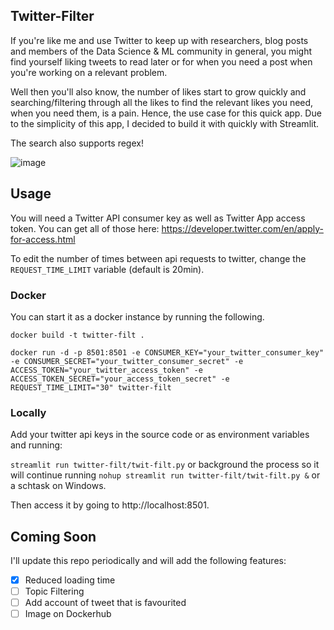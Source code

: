 Twitter-Filter
---
If you're like me and use Twitter to keep up with researchers, blog posts and members of the Data Science & ML community in general, you might find yourself liking tweets to read later or for when you need a post when you're working on a relevant problem.

Well then you'll also know, the number of likes start to grow quickly and searching/filtering through all the likes to find the relevant likes you need, when you need them, is a pain. Hence, the use case for this quick app. Due to the simplicity of this app, I decided to build it with quickly with Streamlit.

The search also supports regex!

![image](https://user-images.githubusercontent.com/9558507/68728805-50f9c180-0596-11ea-9e1c-19df8aabf4a4.png)

Usage
---

You will need a Twitter API consumer key as well as Twitter App access token. You can get all of those here: https://developer.twitter.com/en/apply-for-access.html

To edit the number of times between api requests to twitter, change the `REQUEST_TIME_LIMIT` variable (default is 20min).

### Docker
You can start it as a docker instance by running the following.

`docker build -t twitter-filt .`

`docker run -d -p 8501:8501 -e CONSUMER_KEY="your_twitter_consumer_key" -e CONSUMER_SECRET="your_twitter_consumer_secret" -e ACCESS_TOKEN="your_twitter_access_token" -e ACCESS_TOKEN_SECRET="your_access_token_secret" -e REQUEST_TIME_LIMIT="30" twitter-filt`

### Locally
Add your twitter api keys in the source code or as environment variables and running:

`streamlit run twitter-filt/twit-filt.py` or background the process so it will continue running `nohup streamlit run twitter-filt/twit-filt.py &` or a schtask on Windows.

Then access it by going to http://localhost:8501.

Coming Soon
---
I'll update this repo periodically and will add the following features:

- [x] Reduced loading time
- [ ] Topic Filtering
- [ ] Add account of tweet that is favourited
- [ ] Image on Dockerhub
